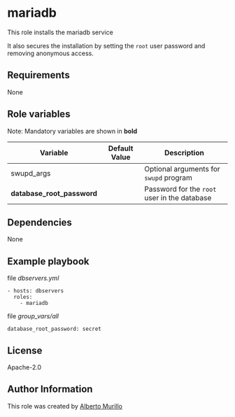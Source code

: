 # mariadb
This role installs the mariadb service

It also secures the installation by setting
the `root` user password and removing anonymous access.

## Requirements
None

## Role variables
Note: Mandatory variables are shown in **bold**

Variable  | Default Value | Description
--------  | ------------- | -----------
swupd_args |  | Optional arguments for `swupd` program
**database_root_password** | | Password for the `root` user in the database

## Dependencies
None

## Example playbook
file *dbservers.yml*
```
- hosts: dbservers
  roles:
    - mariadb
```

file *group_vars/all*
```
database_root_password: secret
```

## License
Apache-2.0

## Author Information
This role was created by [Alberto Murillo](alberto.murillo.silva@intel.com)
